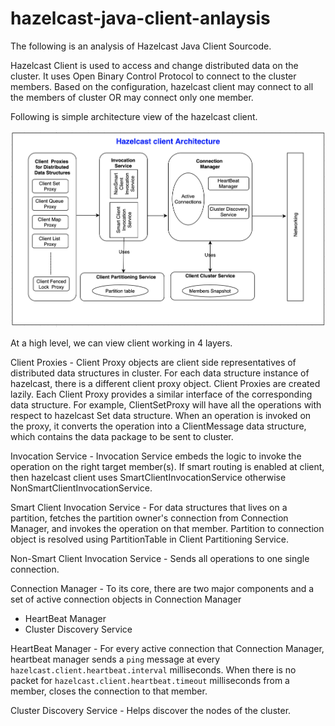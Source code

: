 # hazelcast-java-client-anlaysis

The following is an analysis of Hazelcast Java Client Sourcode. 

Hazelcast Client is used to access and change distributed data  on the cluster. It  uses Open Binary Control Protocol to connect to the cluster members. Based on the configuration, hazelcast client may connect to all the members of cluster OR may connect only one member. 

Following is simple architecture view of the hazelcast client.


![Hazelcast client arch view](Hazelcast_client_arch.png)

At a high level, we can view client working in 4 layers.

Client Proxies - Client Proxy objects are client side representatives of distributed data structures in cluster. For each data structure instance of hazelcast, there is a different client proxy object. Client Proxies are created lazily. Each Client Proxy provides a similar interface of the corresponding data structure. For example, ClientSetProxy will have all the operations with respect to hazelcast Set data structure. When an operation is invoked on the proxy, it converts the operation into a ClientMessage data structure, which contains the data package to be sent to cluster.


Invocation Service - Invocation Service embeds the logic to invoke the operation on the right target member(s).	 If smart routing is enabled at client, then hazelcast  client uses SmartClientInvocationService otherwise NonSmartClientInvocationService.

Smart Client Invocation Service - For data structures that lives on a partition, fetches the  partition owner's connection from Connection  Manager, and invokes the operation on that member. Partition to connection object is resolved using  PartitionTable in Client Partitioning Service.

Non-Smart Client Invocation Service - Sends all operations to one single connection. 

Connection Manager - To its core,  there are two major components and a set of active connection objects in Connection Manager

- HeartBeat Manager
- Cluster Discovery Service

HeartBeat Manager - For every active connection that Connection Manager, heartbeat manager sends a `ping` message at every `hazelcast.client.heartbeat.interval` milliseconds. When there is no packet  for `hazelcast.client.heartbeat.timeout` milliseconds from a member, closes the connection to that member.

Cluster Discovery Service - Helps discover the nodes of the cluster. 